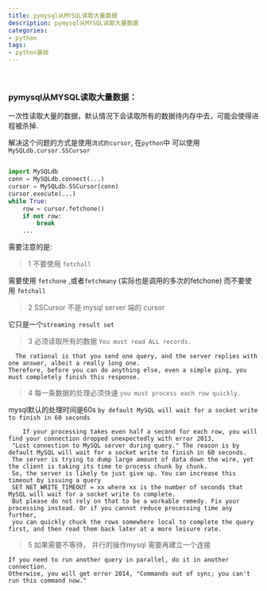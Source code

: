 ```yaml
---
title: pymysql从MYSQL读取大量数据
description: pymysql从MYSQL读取大量数据
categories:
- python
tags:
- python基础
---
```


<br>


### pymysql从MYSQL读取大量数据：

一次性读取大量的数据，默认情况下会读取所有的数据待内存中去，可能会使得进程被杀掉.

解决这个问题的方式是使用`流式的cursor`, 在`python`中 可以使用 `MySQLdb.cursor.SSCursor`

```python

import MySQLdb
conn = MySQLdb.connect(...)
cursor = MySQLdb.SSCursor(conn)
cursor.execute(...)
while True:
    row = cursor.fetchone()
    if not row:
        break
    ...
```

需要注意的是:

> 1 不要使用 `fetchall`
 
 需要使用 `fetchone` ,或者`fetchmany` (实际也是调用的多次的fetchone) 而不要使用 `fetchall`

> 2 SSCursor 不是 mysql server 端的 cursor
 
 它只是一个`streaming result set`
 
 
> 3 必须读取所有的数据 `You must read ALL records. `

      The rational is that you send one query, and the server replies with one answer, albeit a really long one. 
    Therefore, before you can do anything else, even a simple ping, you must completely finish this response.



> 4 每一条数据的处理必须快速 `you must process each row quickly.` 

mysql默认的处理时间是60s `by default MySQL will wait for a socket write to finish in 60 seconds`
 
        If your processing takes even half a second for each row, you will find your connection dropped unexpectedly with error 2013, 
     "Lost connection to MySQL server during query." The reason is by default MySQL will wait for a socket write to finish in 60 seconds. 
     The server is trying to dump large amount of data down the wire, yet the client is taking its time to process chunk by chunk.
     So, the server is likely to just give up. You can increase this timeout by issuing a query 
     SET NET_WRITE_TIMEOUT = xx where xx is the number of seconds that MySQL will wait for a socket write to complete. 
     But please do not rely on that to be a workable remedy. Fix your processing instead. Or if you cannot reduce processing time any further, 
     you can quickly chuck the rows somewhere local to complete the query first, and then read them back later at a more leisure rate.

> 5 如果需要不等待， 并行的操作mysql 需要再建立一个连接

    If you need to run another query in parallel, do it in another connection. 
    Otherwise, you will get error 2014, "Commands out of sync; you can't run this command now."
    
        




